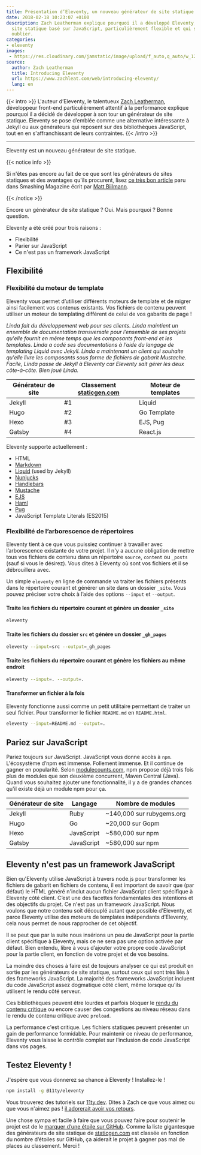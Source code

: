```yaml
---
title: Présentation d’Eleventy, un nouveau générateur de site statique
date: 2018-02-18 10:23:07 +0100
description: Zach Leatherman explique pourquoi il a développé Eleventy, un générateur de
  site statique basé sur JavaScript, particulièrement flexible et qui sait se faire
  oublier.
categories:
- eleventy
images:
 - https://res.cloudinary.com/jamstatic/image/upload/f_auto,q_auto/w_1200,c_fit,co_white,g_north_west,x_80,y_80,l_text:poppins_80_ultrabold_line_spacing_-30:Eleventy%252C%20un%20nouveau%20g%C3%A9n%C3%A9rateur%20de%20site%20statique/jamstatic/twitter-card.png
source:
  author: Zach Leatherman
  title: Introducing Eleventy
  url: https://www.zachleat.com/web/introducing-eleventy/
  lang: en
---
```


{{< intro >}} L'auteur d’Eleventy, le talentueux
[Zach Leatherman](https://twitter.com/zachleat), développeur front-end
particulièrement attentif à la performance explique pourquoi il a décidé de
développer à son tour un générateur de site statique. Eleventy se pose d’emblée
comme une alternative intéressante à Jekyll ou aux générateurs qui reposent sur
des bibliothèques JavaScript, tout en en s'affranchissant de leurs contraintes.
{{< /intro >}}

---

Eleventy est un nouveau générateur de site statique.

{{< notice info >}}

Si n'êtes pas encore au fait de ce que sont les générateurs
de sites statiques et des avantages qu'ils procurent, lisez
[ce très bon article](https://www.smashingmagazine.com/2015/11/modern-static-website-generators-next-big-thing/)
paru dans Smashing Magazine écrit par
[Matt Biilmann](https://twitter.com/biilmann).

{{< /notice >}}

Encore un générateur de site statique ? Oui. Mais pourquoi ? Bonne question.

Eleventy a été créé pour trois raisons :

-  Flexibilité
-  Parier sur JavaScript
-  Ce n'est pas un framework JavaScript

## Flexibilité

### Flexibilité du moteur de template

Eleventy vous permet d’utiliser différents moteurs de template et de migrer
ainsi facilement vos contenus existants. Vos fichiers de contenu peuvent
utiliser un moteur de templating différent de celui de vos gabarits de page !

_Linda fait du développement web pour ses clients. Linda maintient un ensemble
de documentation transversale pour l’ensemble de ses projets qu'elle fournit en
même temps que les composants front-end et les templates. Linda a codé ses
documentations à l’aide du langage de templating Liquid avec Jekyll. Linda a
maintenant un client qui souhaite qu'elle livre les composants sous forme de
fichiers de gabarit Mustache. Facile, Linda passe de Jekyll à Eleventy car
Eleventy sait gérer les deux côte-à-côte. Bien joué Linda._

| Générateur de site | Classement [staticgen.com](https://www.staticgen.com/) | Moteur de templates |
| ------------------ | ------------------------------------------------------ | ------------------- |
| Jekyll             | #1                                                     | Liquid              |
| Hugo               | #2                                                     | Go Template         |
| Hexo               | #3                                                     | EJS, Pug            |
| Gatsby             | #4                                                     | React.js            |

Eleventy supporte actuellement :

-  HTML
-  [Markdown](https://github.com/markdown-it/markdown-it)
-  [Liquid](https://www.npmjs.com/package/liquidjs) (used by Jekyll)
-  [Nunjucks](https://mozilla.github.io/nunjucks/)
-  [Handlebars](https://github.com/wycats/handlebars.js)
-  [Mustache](https://github.com/janl/mustache.js/)
-  [EJS](https://www.npmjs.com/package/ejs)
-  [Haml](https://github.com/tj/haml.js)
-  [Pug](https://github.com/pugjs/pug)
-  JavaScript Template Literals (ES2015)

### Flexibilité de l’arborescence de répertoires

Eleventy tient à ce que vous puissiez continuer à travailler avec l’arborescence
existante de votre projet. Il n'y a aucune obligation de mettre tous vos
fichiers de contenu dans un répertoire `source`, `content` ou `_posts` (sauf si
vous le désirez). Vous dites à Eleventy où sont vos fichiers et il se
débrouillera avec.

Un simple `eleventy` en ligne de commande va traiter les fichiers présents dans
le répertoire courant et générer un site dans un dossier `_site`. Vous pouvez
préciser votre choix à l’aide des options `--input` et `--output`.

#### Traite les fichiers du répertoire courant et génère un dossier `_site`

```sh
eleventy
```

#### Traite les fichiers du dossier `src` et génère un dossier `_gh_pages`

```sh
eleventy --input=src --output=_gh_pages
```

#### Traite les fichiers du répertoire courant et génère les fichiers au même endroit

```sh
eleventy --input=. --output=.
```

#### Transformer un fichier à la fois

Eleventy fonctionne aussi comme un petit utilitaire permettant de traiter un
seul fichier. Pour transformer le fichier `README.md` en `README.html`.

```sh
eleventy --input=README.md --output=.
```

## Pariez sur JavaScript

Pariez toujours sur JavaScript. JavaScript vous donne accès à `npm`.
L'écosystème d’npm est immense. Follement immense. Et il continue de gagner en
popularité. Selon [modulecounts.com](http://www.modulecounts.com/), npm propose
déjà trois fois plus de modules que son deuxième concurrent, Maven Central
(Java). Quand vous souhaitez ajouter une fonctionnalité, il y a de grandes
chances qu'il existe déjà un module npm pour ça.

| Générateur de site | Langage    | Nombre de modules         |
| ------------------ | ---------- | ------------------------- |
| Jekyll             | Ruby       | ~140,000 sur rubygems.org |
| Hugo               | Go         | ~20,000 sur Gopm          |
| Hexo               | JavaScript | ~580,000 sur npm          |
| Gatsby             | JavaScript | ~580,000 sur npm          |

## Eleventy n'est pas un framework JavaScript

Bien qu'Eleventy utilise JavaScript à travers node.js pour transformer les
fichiers de gabarit en fichiers de contenu, il est important de savoir que (par
défaut) le HTML généré n'inclut aucun fichier JavaScript client spécifique à
Eleventy côté client. C’est une des facettes fondamentales des intentions et des
objectifs du projet. Ce n'est pas un framework JavaScript. Nous voulons que
notre contenu soit découplé autant que possible d’Eleventy, et parce Eleventy
utilise des moteurs de templates indépendants d’Eleventy, cela nous permet de
nous rapprocher de cet objectif.

Il se peut que par la suite nous insérions un peu de JavaScript pour la partie
client spécifique à Eleventy, mais ce ne sera pas une option activée par défaut.
Bien entendu, libre à vous d’ajouter votre propre code JavaScript pour la partie
client, en fonction de votre projet et de vos besoins.

La moindre des choses à faire est de toujours analyser ce qui est produit en
sortie par les générateurs de site statique, surtout ceux qui sont très liés à
des frameworks JavaScript. La majorité des frameworks JavaScript incluent du
code JavaScript assez dogmatique côté client, même lorsque qu'ils utilisent le
rendu côté serveur.

Ces bibliothèques peuvent être lourdes et parfois bloquer le
[rendu du contenu critique](https://developers.google.com/web/fundamentals/performance/critical-rendering-path/)
ou encore causer des congestions au niveau réseau dans le rendu de contenu
critique avec `preload`.

La performance c'est critique. Les fichiers statiques peuvent présenter un gain
de performance formidable. Pour maintenir ce niveau de performance, Eleventy
vous laisse le contrôle complet sur l’inclusion de code JavaScript dans vos
pages.

## Testez Eleventy !

J'espère que vous donnerez sa chance à Eleventy ! Installez-le !

```sh
npm install -g @11ty/eleventy
```

Vous trouverez des tutoriels sur [11ty.dev](https://www.11ty.dev/). Dites à Zach
ce que vous aimez ou que vous n'aimez pas !
[il adorerait avoir vos retours](https://twitter.com/zachleat).

Une chose sympa et facile à faire que vous pouvez faire pour soutenir le projet
est de le [marquer d’une étoile sur GitHub](https://github.com/11ty/eleventy).
Comme la liste gigantesque des générateurs de site statique de
[staticgen.com](https://www.staticgen.com/) est classée en fonction du nombre
d’étoiles sur GitHub, ça aiderait le projet à gagner pas mal de places au
classement. Merci !
